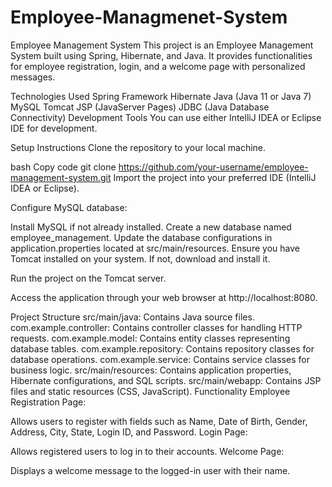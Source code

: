 # Employee-Managmenet-System
Employee Management System
This project is an Employee Management System built using Spring, Hibernate, and Java. It provides functionalities for employee registration, login, and a welcome page with personalized messages.

Technologies Used
Spring Framework
Hibernate
Java (Java 11 or Java 7)
MySQL
Tomcat
JSP (JavaServer Pages)
JDBC (Java Database Connectivity)
Development Tools
You can use either IntelliJ IDEA or Eclipse IDE for development.

Setup Instructions
Clone the repository to your local machine.

bash
Copy code
git clone https://github.com/your-username/employee-management-system.git
Import the project into your preferred IDE (IntelliJ IDEA or Eclipse).

Configure MySQL database:

Install MySQL if not already installed.
Create a new database named employee_management.
Update the database configurations in application.properties located at src/main/resources.
Ensure you have Tomcat installed on your system. If not, download and install it.

Run the project on the Tomcat server.

Access the application through your web browser at http://localhost:8080.

Project Structure
src/main/java: Contains Java source files.
com.example.controller: Contains controller classes for handling HTTP requests.
com.example.model: Contains entity classes representing database tables.
com.example.repository: Contains repository classes for database operations.
com.example.service: Contains service classes for business logic.
src/main/resources: Contains application properties, Hibernate configurations, and SQL scripts.
src/main/webapp: Contains JSP files and static resources (CSS, JavaScript).
Functionality
Employee Registration Page:

Allows users to register with fields such as Name, Date of Birth, Gender, Address, City, State, Login ID, and Password.
Login Page:

Allows registered users to log in to their accounts.
Welcome Page:

Displays a welcome message to the logged-in user with their name.
